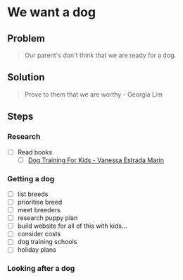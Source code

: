 # We want a dog

## Problem

> Our parent's don't think that we are ready for a dog.

## Solution

> Prove to them that we are worthy - Georgia Lim

## Steps

### Research

- [ ] Read books
    - [ ] [Dog Training For Kids - Vanessa Estrada Marin](https://www.amazon.com.au/Dog-Training-Kids-Furry-Friend/dp/0593196570)

### Getting a dog


- [ ] list breeds
- [ ] prioritise breed
- [ ] meet breeders
- [ ] research puppy plan
- [ ] build website for all of this with kids...
- [ ] consider costs
- [ ] dog training schools
- [ ] holiday plans

### Looking after a dog
